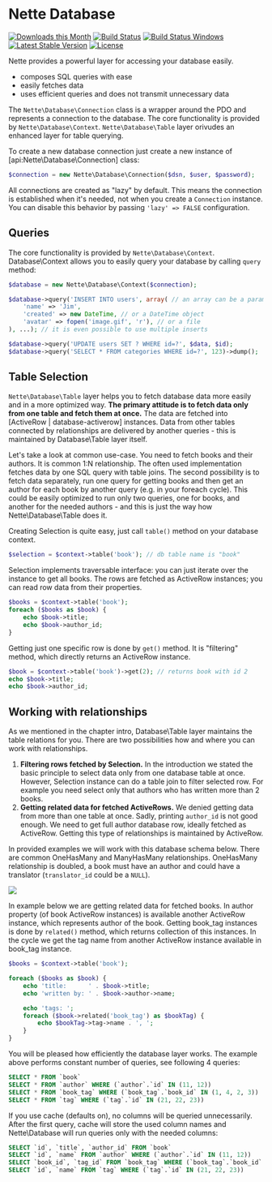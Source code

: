 Nette Database
==============

[![Downloads this Month](https://img.shields.io/packagist/dm/nette/database.svg)](https://packagist.org/packages/nette/database)
[![Build Status](https://travis-ci.org/nette/database.svg?branch=master)](https://travis-ci.org/nette/database)
[![Build Status Windows](https://ci.appveyor.com/api/projects/status/github/nette/database?branch=master&svg=true)](https://ci.appveyor.com/project/dg/database/branch/master)
[![Latest Stable Version](https://poser.pugx.org/nette/database/v/stable)](https://github.com/nette/database/releases)
[![License](https://img.shields.io/badge/license-New%20BSD-blue.svg)](https://github.com/nette/database/blob/master/license.md)

Nette provides a powerful layer for accessing your database easily.

- composes SQL queries with ease
- easily fetches data
- uses efficient queries and does not transmit unnecessary data

The `Nette\Database\Connection` class is a wrapper around the PDO and represents a connection to the database.
The core functionality is provided by `Nette\Database\Context`. `Nette\Database\Table` layer orivudes an enhanced layer for table querying.

To create a new database connection just create a new instance of [api:Nette\Database\Connection] class:

```php
$connection = new Nette\Database\Connection($dsn, $user, $password);
```

All connections are created as "lazy" by default. This means the connection is established when it's needed, not when you create a `Connection` instance. You can disable this behavior by passing `'lazy' => FALSE` configuration.

Queries
--------

The core functionality is provided by `Nette\Database\Context`. Database\Context allows you to easily query your database by calling `query` method:

```php
$database = new Nette\Database\Context($connection);

$database->query('INSERT INTO users', array( // an array can be a parameter
	'name' => 'Jim',
	'created' => new DateTime, // or a DateTime object
	'avatar' => fopen('image.gif', 'r'), // or a file
), ...); // it is even possible to use multiple inserts

$database->query('UPDATE users SET ? WHERE id=?', $data, $id);
$database->query('SELECT * FROM categories WHERE id=?', 123)->dump();
```

Table Selection
---------------

`Nette\Database\Table` layer helps you to fetch database data more easily and in a more optimized way. **The primary attitude is to fetch data only from one table and fetch them at once.** The data are fetched into [ActiveRow | database-activerow] instances. Data from other tables connected by relationships are delivered by another queries - this is maintained by Database\Table layer itself.

Let's take a look at common use-case. You need to fetch books and their authors. It is common 1:N relationship. The often used implementation fetches data by one SQL query with table joins. The second possibility is to fetch data separately, run one query for getting books and then get an author for each book by another query (e.g. in your foreach cycle). This could be easily optimized to run only two queries, one for books, and another for the needed authors - and this is just the way how Nette\Database\Table does it.

Creating Selection is quite easy, just call `table()` method on your database context.

```php
$selection = $context->table('book'); // db table name is "book"
```

Selection implements traversable interface: you can just iterate over the instance to get all books. The rows are fetched as ActiveRow instances; you can read row data from their properties.

```php
$books = $context->table('book');
foreach ($books as $book) {
	echo $book->title;
	echo $book->author_id;
}
```

Getting just one specific row is done by `get()` method. It is "filtering" method, which directly returns an ActiveRow instance.

```php
$book = $context->table('book')->get(2); // returns book with id 2
echo $book->title;
echo $book->author_id;
```

Working with relationships
--------------------------

As we mentioned in the chapter intro, Database\Table layer maintains the table relations for you. There are two possibilities how and where you can work with relationships.

1. **Filtering rows fetched by Selection.** In the introduction we stated the basic principle to select data only from one database table at once. However, Selection instance can do a table join to filter selected row. For example you need select only that authors who has written more than 2 books.
2. **Getting related data for fetched ActiveRows.** We denied getting data from more than one table at once. Sadly, printing `author_id` is not good enough. We need to get full author database row, ideally fetched as ActiveRow. Getting this type of relationships is maintained by ActiveRow.


In provided examples we will work with this database schema below. There are common OneHasMany and ManyHasMany relationships. OneHasMany relationship is doubled, a book must have an author and could have a translator (`translator_id` could be a `NULL`).

![](https://files.nette.org/git/doc-2.1/db-schema-1-.png)

In example below we are getting related data for fetched books. In author property (of book ActiveRow instances) is available another ActiveRow instance, which represents author of the book. Getting book_tag instances is done by `related()` method, which returns collection of this instances. In the cycle we get the tag name from another ActiveRow instance available in book_tag instance.

```php
$books = $context->table('book');

foreach ($books as $book) {
	echo 'title:      ' . $book->title;
	echo 'written by: ' . $book->author->name;

	echo 'tags: ';
	foreach ($book->related('book_tag') as $bookTag) {
		echo $bookTag->tag->name . ', ';
	}
}
```

You will be pleased how efficiently the database layer works. The example above performs constant number of queries, see following 4 queries:

```sql
SELECT * FROM `book`
SELECT * FROM `author` WHERE (`author`.`id` IN (11, 12))
SELECT * FROM `book_tag` WHERE (`book_tag`.`book_id` IN (1, 4, 2, 3))
SELECT * FROM `tag` WHERE (`tag`.`id` IN (21, 22, 23))
```

If you use cache (defaults on), no columns will be queried unnecessarily. After the first query, cache will store the used column names and Nette\Database will run queries only with the needed columns:

```sql
SELECT `id`, `title`, `author_id` FROM `book`
SELECT `id`, `name` FROM `author` WHERE (`author`.`id` IN (11, 12))
SELECT `book_id`, `tag_id` FROM `book_tag` WHERE (`book_tag`.`book_id` IN (1, 4, 2, 3))
SELECT `id`, `name` FROM `tag` WHERE (`tag`.`id` IN (21, 22, 23))
```
